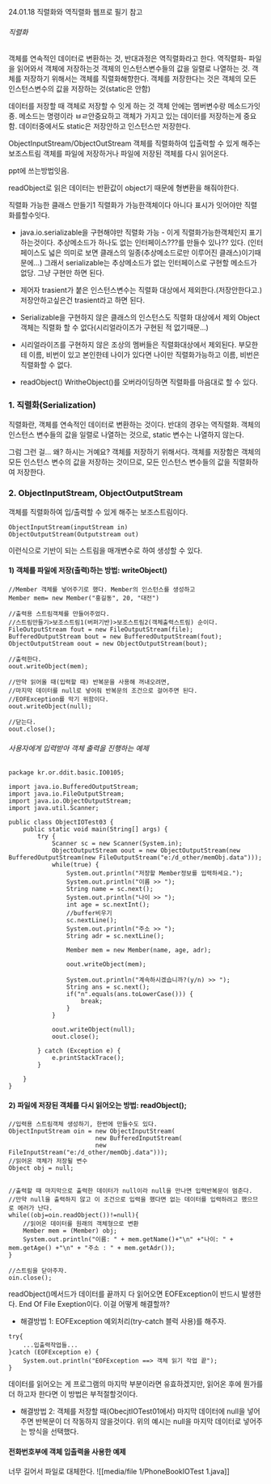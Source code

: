 24.01.18 직렬화와 역직렬화 웹프로 필기 참고
###### 직렬화
객체를 연속적인 데이터로 변환하는 것, 반대과정은 역직렬화라고 한다.
	역직렬화- 파일을 읽어와서 객체에 저장하는것
객체의 인스턴스변수들의 값을 일렬로 나열하는 것.
객체를 저장하기 위해서는 객체를 직렬화해향한다.
객체를 저장한다는 것은 객체의 모든 인스턴스변수의 값을 저장하는 것(static은 안함)

데이터를 저장할 때 객체로 저장할 수 잇게 하는 것
객체 안에는 멤버변수랑 메소드가잇죵. 메소드는 명령이라 ㅂㄹ안중요하고 
객체가 가지고 있는 데이터를 저장하는게 중요함. 데이터중에서도 static은 저장안하고 인스턴스만 저장한다.

ObjectInputStream/ObjectOutStream
객체를 직렬화하여 입출력할 수 있게 해주는 보조스트림
객체를 파일에 저장하거나 파일에 저장된 객체를 다시 읽어온다.

ppt에 쓰는방법잇음.


readObject로 읽은 데이터는 반환값이 object기 때문에 형변환을 해줘야한다.

직렬화 가능한 클래스 만들기1
직렬화가 가능한객체이다 아니다 표시가 잇어야만 직렬화를할수잇다.

- java.io.serializable을 구현해야만 직렬화 가능 - 이게 직렬화가능한객체인지 표기하는것이다.
	추상메소드가 하나도 없는 인터페이스???를 만들수 있나?? 있다.
	(인터페이스도 넓은 의미로 보면 클래스의 일종(추상메소드로만 이루어진 클래스)이기때문에...)
	그래서 serializable는 추상메소드가 없는 인터페이스로 구현할 메소드가 없당. 그냥 구현만 하면 된다.

- 제어자 trasient가 붙은 인스턴스변수는 직렬화 대상에서 제외한다.(저장안한다고.)
	저장안하고싶은건 trasient라고 하면 된다.

- Serializable을 구현하지 않은 클래스의 인스턴스도 직렬화 대상에서 제외
	Object객체는 직렬화 할 수 없다(시리얼라이즈가 구현된 적 없기때문...)
- 시리얼라이즈를 구현하지 않은 조상의 멤버들은 직렬화대상에서 제외된다.
	부모한테 이름, 비번이 있고 본인한테 나이가 있다면
	나이만 직렬화가능하고 이름, 비번은 직렬화할 수 없다.
- readObject() WritheObject()를 오버라이딩하면 직렬화를 마음대로 할 수 있다.

### 1. 직렬화(Serialization)

직렬화란, 객체를 연속적인 데이터로 변환하는 것이다. 반대의 경우는 역직렬화.
객체의 인스턴스 변수들의 값을 일렬로 나열하는 것으로, static 변수는 나열하지 않는다.

그럼 그런 걸... 왜? 하시는 거예요? 객체를 저장하기 위해서다.
객체를 저장함은 객체의 모든 인스턴스 변수의 값을 저장하는 것이므로,
모든 인스턴스 변수들의 값을 직렬화하여 저장한다.

### 2. ObjectInputStream, ObjectOutputStream

객체를 직렬화하여 입/출력할 수 있게 해주는 보조스트림이다.
```
ObjectInputStream(inputStream in)
ObjectOutputStream(Outputstream out)
```
이런식으로 기반이 되는 스트림을 매개변수로 하여 생성할 수 있다.

#### 1) 객체를 파일에 저장(출력)하는 방법: writeObject()
```
//Member 객체를 넣어주기로 했다. Member의 인스턴스를 생성하고
Member mem= new Member("홍길동", 20, "대전")

//출력용 스트림객체를 만들어주었다.
//스트림만들기>보조스트림1(버퍼기반)>보조스트림2(객체출력스트림) 순이다.
FileOutputStream fout = new FileOutputStream(file);
BufferedOutputStream bout = new BufferedOutputStream(fout);
ObjectOutputStream oout = new ObjectOutputStream(bout);

//출력한다.
oout.writeObject(mem);

//만약 읽어올 때(입력할 때) 반복문을 사용해 꺼내오려면,
//마지막 데이터를 null로 넣어줘 반복문의 조건으로 걸어주면 된다.
//EOFException를 막기 위함이다.
oout.writeObject(null);

//닫는다.
oout.close();
```

###### 사용자에게 입력받아 객체 출력을 진행하는 예제
```
package kr.or.ddit.basic.IO0105;

import java.io.BufferedOutputStream;
import java.io.FileOutputStream;
import java.io.ObjectOutputStream;
import java.util.Scanner;

public class ObjectIOTest03 {
	public static void main(String[] args) {
		try {
			Scanner sc = new Scanner(System.in);
			ObjectOutputStream oout = new ObjectOutputStream(new BufferedOutputStream(new FileOutputStream("e:/d_other/memObj.data")));
			while(true) {
				System.out.println("저장할 Member정보를 입력하세요.");
				System.out.println("이름 >> ");
				String name = sc.next();
				System.out.println("나이 >> ");
				int age = sc.nextInt();
				//buffer비우기
				sc.nextLine();
				System.out.println("주소 >> ");
				String adr = sc.nextLine();
				
				Member mem = new Member(name, age, adr);
				
				oout.writeObject(mem);
				
				System.out.println("계속하시겠습니까?(y/n) >> ");
				String ans = sc.next();
				if("n".equals(ans.toLowerCase())) {
					break;
				}
			}
			
			oout.writeObject(null);
			oout.close();
			
		} catch (Exception e) {
			e.printStackTrace();
		}
		
	}
}

```


#### 2) 파일에 저장된 객체를 다시 읽어오는 방법: readObject();
```
//입력용 스트림객체 생성하기, 한번에 만들수도 있다.
ObjectInputStream oin = new ObjectInputStream(
						new BufferedInputStream(
						new FileInputStream("e:/d_other/memObj.data")));
//읽어온 객체가 저장될 변수
Object obj = null; 


//출력할 때 마지막으로 출력한 데이터가 null이라 null을 만나면 입력반복문이 멈춘다.
//만약 null을 출력하지 않고 이 조건으로 입력을 했다면 없는 데이터를 입력하려고 했으므로 에러가 난다.
while((obj=oin.readObject())!=null){
	//읽어온 데이터를 원래의 객체형으로 변환
	Member mem = (Member) obj;
	System.out.println("이름: " + mem.getName()+"\n" +"나이: " + mem.getAge() +"\n" + "주소 : " + mem.getAdr());
}

//스트림을 닫아주자.
oin.close();

```

readObject()메서드가 데이터를 끝까지 다 읽어오면 EOFException이 반드시 발생한다.
End Of File Exeption이다. 이걸 어떻게 해결할까?

- 해결방법 1: EOFException 예외처리(try-catch 블럭 사용)를 해주자.
```
try{
	...입출력작업들...
}catch (EOFException e) {
	System.out.println("EOFException ==> 객체 읽기 작업 끝");
}
```
데이터를 읽어오는 게 프로그램의 마지막 부분이라면 유효하겠지만, 읽어온 후에 뭔가를 더 하고자 한다면 이 방법은 부적절할것이다.

- 해결방법 2: 객체를 저장할 때(ObecjtIOTest01에서) 마지막 데이터에 null을 넣어주면 반복문이 더 작동하지 않을것이다. 위의 예시는 null을 마지막 데이터로 넣어주는 방식을 선택했다.

#### 전화번호부에 객체 입출력을 사용한 예제

너무 길어서 파일로 대체한다.
![[media/file 1/PhoneBookIOTest 1.java]]